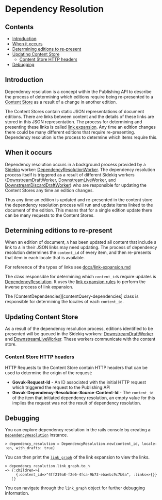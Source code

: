 # Dependency Resolution

## Contents

- [Introduction](#introduction)
- [When it occurs](#when-it-occurs)
- [Determining editions to re-present](#determining-editions-to-re-present)
- [Updating Content Store](#updating-content-store)
  - [Content Store HTTP headers](#content-store-http-headers)
- [Debugging](#debugging)

## Introduction

Dependency resolution is a concept within the Publishing API to describe the
process of determining which editions require being re-presented to a
[Content Store][content-store] as a result of a change in another edition.

The Content Stores contain static JSON representations of document editions.
There are links between content and the details of these links are stored in
this JSON representation. The process for determining and presenting these
links is called [link expansion](link-expansion.md). Any time an edition
changes there could be many different editions that require
re-presenting. Dependency resolution is the process to determine which items
require this.

## When it occurs

Dependency resolution occurs in a background process provided by a
[Sidekiq](https://sidekiq.org) worker:
[DependencyResolutionWorker][dependency-resolution-worker]. The dependency
resolution process itself is triggered as a result of different Sidekiq
workers ([DownstreamDraftWorker][downstream-draft-worker],
[DownstreamLiveWorker][downstream-live-worker], and
[DownstreamDiscardDraftWorker][downstream-discard-draft-worker]) who are
responsible for updating the Content Stores any time an edition changes.

Thus any time an edition is updated and re-presented in the content store
the dependency resolution process will run and update items linked to the
document of the edition. This means that for a single edition update there
can be many requests to the Content Stores.

## Determining editions to re-present

When an edition of document, `A` has been updated all content that include a
link to `A` in their JSON links may need updating. The process of dependency
resolution determines the `content_id` of every item, and then re-presents
that item in each locale that is available.

For reference of the types of links see
[docs/link-expansion.md](link-expansion.md)

The class responsible for determining which `content_id`s require updates is
[DependencyResolution][dependency-resolution]. It uses the
[link expansion rules][link-expansion-rules] to perform the inverse process of
link expansion.

The [ContentDependencies][contentQuery-dependencies] class is responsible
for determining the locales of each `content_id`.

## Updating Content Store

As a result of the dependency resolution process, editions identified to
be presented will be queued in the Sidekiq workers:
[DownstreamDraftWorker][downstream-draft-worker] and
[DownstreamLiveWorker][downstream-live-worker]. These workers communicate
with the content store.

### Content Store HTTP headers

HTTP Requests to the Content Store contain HTTP headers that can be used
to determine the origin of the request:

- **Govuk-Request-Id** - An ID associated with the initial HTTP request which
  triggered the request to the Publishing API
- **Govuk-Dependency-Resolution-Source-Content-Id** - The `content_id` of the
  item that initiated dependency resolution, an empty value for this implies
  the request was not the result of dependency resolution.

## Debugging

You can explore dependency resolution in the rails console by creating a
[`DependencyResolution`][dependency-resolution] instance.

```
> dependency_resolution = DependencyResolution.new(content_id, locale: :en, with_drafts: true)
```

You can then print the [`link_graph`][link-graph] of the link expansion to view
the links.

```
> dependency_resolution.link_graph.to_h
=> {:children=>[
     {:content_id=>"4ff219a8-f2e6-4fca-9b73-ebaebc9c7b6a", :links=>{}}
   ]}
```

You can navigate through the `link_graph` object for further debugging
information.

[content-store]: https://github.com/alphagov/content-store
[dependency-resolution]: ../lib/dependency_resolution.rb
[dependency-resolution-worker]: ../app/workers/dependency_resolution_worker.rb
[downstream-draft-worker]: ../app/workers/downstream_draft_worker.rb
[downstream-live-worker]: ../app/workers/downstream_live_worker.rb
[downstream-discard-draft-worker]: ../app/workers/downstream_discard_draft_worker.rb
[content-dependencies]: ../app/queries/content_dependencies.rb
[dependency-resolution]: ../lib/dependency_resolution.rb
[content-dependencies]: ../app/queries/content_dependencies.rb
[link-set-link]: link-expansion.md#patch-link-set---link-set-links
[link-expansion-rules]: ../lib/expansion_rules/link_expansion.rb
[edition-link]: link-expansion.md#put-content---edition-links
[link-graph]: ../app/models/link_graph.rb
